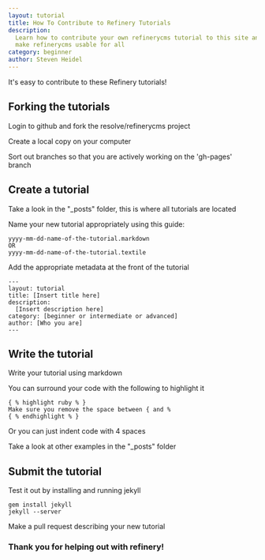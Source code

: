 ```yaml
---
layout: tutorial
title: How To Contribute to Refinery Tutorials
description: 
  Learn how to contribute your own refinerycms tutorial to this site and help 
  make refinerycms usable for all
category: beginner
author: Steven Heidel
---
```


It's easy to contribute to these Refinery tutorials!

## Forking the tutorials

Login to github and fork the resolve/refinerycms project

Create a local copy on your computer

Sort out branches so that you are actively working on the 'gh-pages' branch

## Create a tutorial

Take a look in the "\_posts" folder, this is where all tutorials are located

Name your new tutorial appropriately using this guide:

    yyyy-mm-dd-name-of-the-tutorial.markdown
    OR
    yyyy-mm-dd-name-of-the-tutorial.textile

Add the appropriate metadata at the front of the tutorial

    ---
    layout: tutorial
    title: [Insert title here]
    description: 
      [Insert description here]
    category: [beginner or intermediate or advanced]
    author: [Who you are]
    ---

## Write the tutorial

Write your tutorial using markdown

You can surround your code with the following to highlight it

    { % highlight ruby % } 
    Make sure you remove the space between { and %
    { % endhighlight % }

Or you can just indent code with 4 spaces

Take a look at other examples in the "\_posts" folder

## Submit the tutorial

Test it out by installing and running jekyll

    gem install jekyll
    jekyll --server

Make a pull request describing your new tutorial

### Thank you for helping out with refinery!

